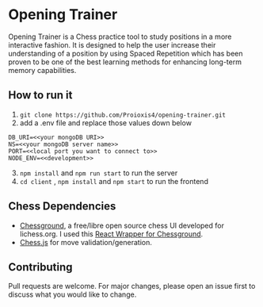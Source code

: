 # Opening Trainer

Opening Trainer is a Chess practice tool to study positions in a more interactive fashion. It is designed to help the user increase their understanding of a position by using Spaced Repetition which has been proven to be one of the best learning methods for enhancing long-term memory capabilities.

## How to run it

1. `git clone https://github.com/Proioxis4/opening-trainer.git`
2. add a .env file and replace those values down below

```
DB_URI=<<your mongoDB URI>>
NS=<<your mongoDB server name>>
PORT=<<local port you want to connect to>>
NODE_ENV=<<development>>
```
3. `npm install` and `npm run start` to run the server
4. `cd client` , `npm install`  and `npm start` to run the frontend

## Chess Dependencies

- [Chessground](https://github.com/lichess-org/chessground), a free/libre open source chess UI developed for lichess.org. I used this [React Wrapper for Chessground](https://github.com/react-chess/chessground).
- [Chess.js](https://github.com/jhlywa/chess.js) for move validation/generation.


## Contributing
Pull requests are welcome. For major changes, please open an issue first to discuss what you would like to change.



